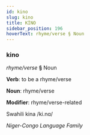 ```yaml
---
id: kino
slug: kino
title: KİNO
sidebar_position: 196
hoverText: rhyme/verse § Noun
---
```


### kino

*rhyme/verse* **§** Noun

**Verb**: to be a rhyme/verse

**Noun**: rhyme/verse

**Modifier**: rhyme/verse-related

Swahili kina /ki.nɑ/

*Niger-Congo Language Family*